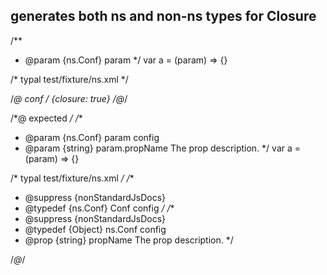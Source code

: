 ## generates both ns and non-ns types for Closure
/**
 * @param {ns.Conf} param
 */
var a = (param) => {}

/* typal test/fixture/ns.xml */


/*@ conf */
{closure: true}
/*@*/

/*@ expected */
/**
 * @param {ns.Conf} param config
 * @param {string} param.propName The prop description.
 */
var a = (param) => {}

/* typal test/fixture/ns.xml */
/**
 * @suppress {nonStandardJsDocs}
 * @typedef {ns.Conf} Conf config
 */
/**
 * @suppress {nonStandardJsDocs}
 * @typedef {Object} ns.Conf config
 * @prop {string} propName The prop description.
 */

/*@*/